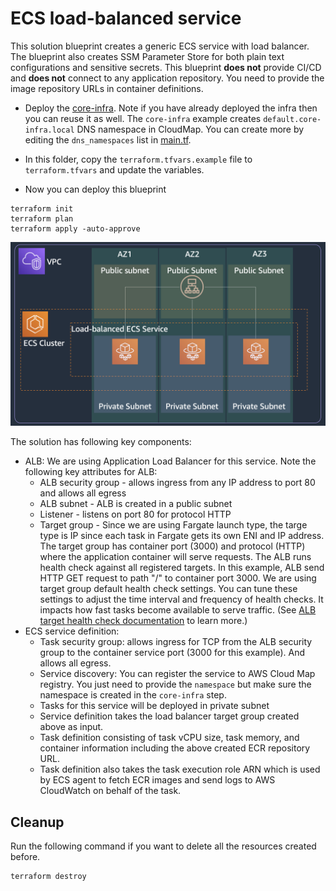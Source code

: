 # ECS load-balanced service

This solution blueprint creates a generic ECS service with load balancer. The blueprint also creates SSM Parameter Store for both plain text configurations and sensitive secrets. This blueprint **does not** provide CI/CD and **does not** connect to any application repository. You need to provide the image repository URLs in container definitions. 

* Deploy the [core-infra](../core-infra/README.md). Note if you have already deployed the infra then you can reuse it as well. The `core-infra` example creates `default.core-infra.local` DNS namespace in CloudMap. You can create more by editing the `dns_namespaces` list in [main.tf](../core-infra/main.tf). 

* In this folder, copy the `terraform.tfvars.example` file to `terraform.tfvars` and update the variables.
 
* Now you can deploy this blueprint
```shell
terraform init
terraform plan
terraform apply -auto-approve
```

<p align="center">
  <img src="../../docs/lb-service.png"/>
</p>

The solution has following key components:

* ALB: We are using Application Load Balancer for this service. Note the following key attributes for ALB:
    * ALB security group - allows ingress from any IP address to port 80 and allows all egress
    * ALB subnet - ALB is created in a public subnet
    * Listener - listens on port 80 for protocol HTTP
    * Target group - Since we are using Fargate launch type, the targe type is IP since each task in Fargate gets its own ENI and IP address. The target group has container port (3000) and protocol (HTTP) where the application container will serve requests. The ALB runs health check against all registered targets. In this example, ALB send HTTP GET request to path "/" to container port 3000. We are using target group default health check settings. You can tune these settings to adjust the time interval and frequency of health checks. It impacts how fast tasks become available to serve traffic. (See [ALB target health check documentation](https://docs.aws.amazon.com/elasticloadbalancing/latest/application/target-group-health-checks.html) to learn more.)
* ECS service definition:
    * Task security group: allows ingress for TCP from the ALB security group to the container service port (3000 for this example). And allows all egress.
    * Service discovery: You can register the service to AWS Cloud Map registry. You just need to provide the `namespace` but make sure the namespace is created in the `core-infra` step.
    * Tasks for this service will be deployed in private subnet
    * Service definition takes the load balancer target group created above as input.
    * Task definition consisting of task vCPU size, task memory, and container information including the above created ECR repository URL.
    * Task definition also takes the task execution role ARN which is used by ECS agent to fetch ECR images and send logs to AWS CloudWatch on behalf of the task.

## Cleanup
Run the following command if you want to delete all the resources created before. 
```shell
terraform destroy
```
